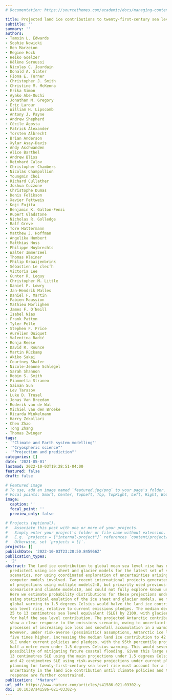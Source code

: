 ```yaml
---
# Documentation: https://sourcethemes.com/academic/docs/managing-content/

title: Projected land ice contributions to twenty-first-century sea level rise
subtitle: ''
summary: ''
authors:
- Tamsin L. Edwards
- Sophie Nowicki
- Ben Marzeion
- Regine Hock
- Heiko Goelzer
- Hélène Seroussi
- Nicolas C. Jourdain
- Donald A. Slater
- Fiona E. Turner
- Christopher J. Smith
- Christine M. McKenna
- Erika Simon
- Ayako Abe-Ouchi
- Jonathan M. Gregory
- Eric Larour
- William H. Lipscomb
- Antony J. Payne
- Andrew Shepherd
- Cécile Agosta
- Patrick Alexander
- Torsten Albrecht
- Brian Anderson
- Xylar Asay-Davis
- Andy Aschwanden
- Alice Barthel
- Andrew Bliss
- Reinhard Calov
- Christopher Chambers
- Nicolas Champollion
- Youngmin Choi
- Richard Cullather
- Joshua Cuzzone
- Christophe Dumas
- Denis Felikson
- Xavier Fettweis
- Koji Fujita
- Benjamin K. Galton-Fenzi
- Rupert Gladstone
- Nicholas R. Golledge
- Ralf Greve
- Tore Hattermann
- Matthew J. Hoffman
- Angelika Humbert
- Matthias Huss
- Philippe Huybrechts
- Walter Immerzeel
- Thomas Kleiner
- Philip Kraaijenbrink
- Sébastien Le clec’h
- Victoria Lee
- Gunter R. Leguy
- Christopher M. Little
- Daniel P. Lowry
- Jan-Hendrik Malles
- Daniel F. Martin
- Fabien Maussion
- Mathieu Morlighem
- James F. O’Neill
- Isabel Nias
- Frank Pattyn
- Tyler Pelle
- Stephen F. Price
- Aurélien Quiquet
- Valentina Radić
- Ronja Reese
- David R. Rounce
- Martin Rückamp
- Akiko Sakai
- Courtney Shafer
- Nicole-Jeanne Schlegel
- Sarah Shannon
- Robin S. Smith
- Fiammetta Straneo
- Sainan Sun
- Lev Tarasov
- Luke D. Trusel
- Jonas Van Breedam
- Roderik van de Wal
- Michiel van den Broeke
- Ricarda Winkelmann
- Harry Zekollari
- Chen Zhao
- Tong Zhang
- Thomas Zwinger
tags:
- '"Climate and Earth system modelling"'
- '"Cryospheric science"'
- '"Projection and prediction"'
categories: []
date: '2021-05-01'
lastmod: 2022-10-03T19:28:51-04:00
featured: false
draft: false

# Featured image
# To use, add an image named `featured.jpg/png` to your page's folder.
# Focal points: Smart, Center, TopLeft, Top, TopRight, Left, Right, BottomLeft, Bottom, BottomRight.
image:
  caption: ''
  focal_point: ''
  preview_only: false

# Projects (optional).
#   Associate this post with one or more of your projects.
#   Simply enter your project's folder or file name without extension.
#   E.g. `projects = ["internal-project"]` references `content/project/deep-learning/index.md`.
#   Otherwise, set `projects = []`.
projects: []
publishDate: '2022-10-03T23:28:50.845966Z'
publication_types:
- '2'
abstract: The land ice contribution to global mean sea level rise has not yet been
  predicted1 using ice sheet and glacier models for the latest set of socio-economic
  scenarios, nor using coordinated exploration of uncertainties arising from the various
  computer models involved. Two recent international projects generated a large suite
  of projections using multiple models2–8, but primarily used previous-generation
  scenarios9 and climate models10, and could not fully explore known uncertainties.
  Here we estimate probability distributions for these projections under the new scenarios11,12
  using statistical emulation of the ice sheet and glacier models. We find that limiting
  global warming to 1.5 degrees Celsius would halve the land ice contribution to twenty-first-century
  sea level rise, relative to current emissions pledges. The median decreases from
  25 to 13 centimetres sea level equivalent (SLE) by 2100, with glaciers responsible
  for half the sea level contribution. The projected Antarctic contribution does not
  show a clear response to the emissions scenario, owing to uncertainties in the competing
  processes of increasing ice loss and snowfall accumulation in a warming climate.
  However, under risk-averse (pessimistic) assumptions, Antarctic ice loss could be
  five times higher, increasing the median land ice contribution to 42 centimetres
  SLE under current policies and pledges, with the 95th percentile projection exceeding
  half a metre even under 1.5 degrees Celsius warming. This would severely limit the
  possibility of mitigating future coastal flooding. Given this large range (between
  13 centimetres SLE using the main projections under 1.5 degrees Celsius warming
  and 42 centimetres SLE using risk-averse projections under current pledges), adaptation
  planning for twenty-first-century sea level rise must account for a factor-of-three
  uncertainty in the land ice contribution until climate policies and the Antarctic
  response are further constrained.
publication: '*Nature*'
url_pdf: https://www.nature.com/articles/s41586-021-03302-y
doi: 10.1038/s41586-021-03302-y
---
```

